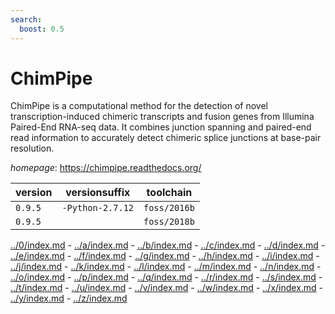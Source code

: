 ```yaml
---
search:
  boost: 0.5
---
```

# ChimPipe

ChimPipe is a computational method for the detection of novel transcription-induced  chimeric transcripts and fusion genes from Illumina Paired-End RNA-seq data. It combines junction  spanning and paired-end read information to accurately detect chimeric splice junctions at base-pair  resolution.

*homepage*: <https://chimpipe.readthedocs.org/>

version | versionsuffix | toolchain
--------|---------------|----------
``0.9.5`` | ``-Python-2.7.12`` | ``foss/2016b``
``0.9.5`` |  | ``foss/2018b``

[../0/index.md](0) - [../a/index.md](a) - [../b/index.md](b) - [../c/index.md](c) - [../d/index.md](d) - [../e/index.md](e) - [../f/index.md](f) - [../g/index.md](g) - [../h/index.md](h) - [../i/index.md](i) - [../j/index.md](j) - [../k/index.md](k) - [../l/index.md](l) - [../m/index.md](m) - [../n/index.md](n) - [../o/index.md](o) - [../p/index.md](p) - [../q/index.md](q) - [../r/index.md](r) - [../s/index.md](s) - [../t/index.md](t) - [../u/index.md](u) - [../v/index.md](v) - [../w/index.md](w) - [../x/index.md](x) - [../y/index.md](y) - [../z/index.md](z)

